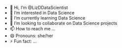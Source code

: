 - 👋 Hi, I’m @LizDDataScientist
- 👀 I’m interested in Data Science
- 🌱 I’m currently learning Data Science
- 💞️ I’m looking to collaborate on Data Science projects
- 📫 How to reach me ...
- 😄 Pronouns: she/her
- ⚡ Fun fact: ...

<!---
LizDDataScientist/LizDDataScientist is a ✨ special ✨ repository because its `README.md` (this file) appears on your GitHub profile.
You can click the Preview link to take a look at your changes.
--->
